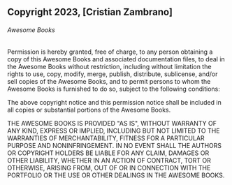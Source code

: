 ## Copyright 2023, [Cristian Zambrano]

###### Awesome Books

Permission is hereby granted, free of charge, to any person obtaining a copy of this Awesome Books and associated documentation files, to deal in the Awesome Books without restriction, including without limitation the rights to use, copy, modify, merge, publish, distribute, sublicense, and/or sell copies of the Awesome Books, and to permit persons to whom the Awesome Books is furnished to do so, subject to the following conditions:

The above copyright notice and this permission notice shall be included in all copies or substantial portions of the Awesome Books.

THE AWESOME BOOKS IS PROVIDED "AS IS", WITHOUT WARRANTY OF ANY KIND, EXPRESS OR IMPLIED, INCLUDING BUT NOT LIMITED TO THE WARRANTIES OF MERCHANTABILITY, FITNESS FOR A PARTICULAR PURPOSE AND NONINFRINGEMENT. IN NO EVENT SHALL THE AUTHORS OR COPYRIGHT HOLDERS BE LIABLE FOR ANY CLAIM, DAMAGES OR OTHER LIABILITY, WHETHER IN AN ACTION OF CONTRACT, TORT OR OTHERWISE, ARISING FROM, OUT OF OR IN CONNECTION WITH THE PORTFOLIO OR THE USE OR OTHER DEALINGS IN THE AWESOME BOOKS.
